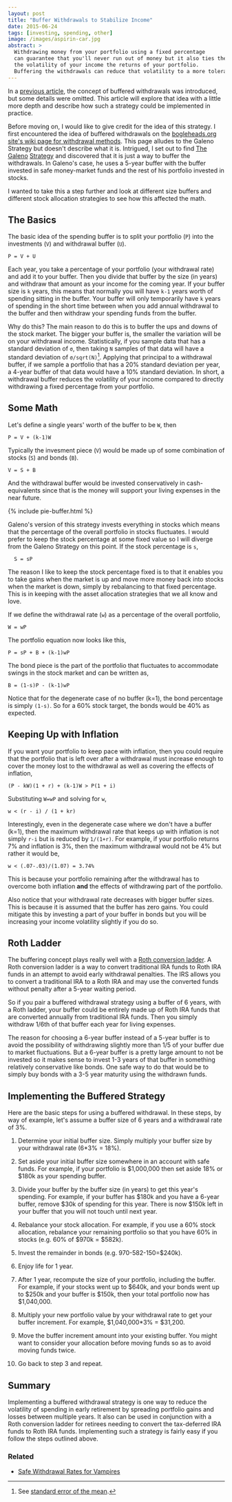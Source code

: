 ```yaml
---
layout: post
title: "Buffer Withdrawals to Stabilize Income"
date: 2015-06-24
tags: [investing, spending, other]
image: /images/aspirin-car.jpg
abstract: >
  Withdrawing money from your portfolio using a fixed percentage
  can guarantee that you'll never run out of money but it also ties the
  the volatility of your income the returns of your portfolio.
  Buffering the withdrawals can reduce that volatility to a more tolerable level.
---
```


In a [previous article](/safe-withdrawal-rates-for-vampires/), the concept of buffered
withdrawals was introduced, but some details were omitted.
This article will explore that idea with a little more depth
and describe how such a strategy could be implemented in practice.

Before moving on, I would like to give credit for the idea of this strategy.
I first encountered the idea of buffered withdrawals on the [bogleheads.org site's
wiki page for withdrawal methods](http://www.bogleheads.org/wiki/Withdrawal_methods#Combination).
This page alludes to the Galeno Strategy but doesn't describe what it is.
Intrigued, I set out to find
[The](http://boards.fool.com/galenos-mechanical-retirement-strategy-11114923.aspx)
[Galeno](http://www.early-retirement.org/forums/f26/hi-im-galeno-13957.html)
[Strategy](http://socialize.morningstar.com/NewSocialize/asp/FullConv.asp?forumId=F100000001&convId=31854)
and discovered that it is just a way to buffer the withdrawals.
In Galeno's case, he uses a 5-year buffer with the buffer invested in safe money-market
funds and the rest of his portfolio invested in stocks.

I wanted to take this a step further and look at different size buffers and
different stock allocation strategies to see how this affected the math.

## The Basics

The basic idea of the spending buffer is to split your portfolio (`P`) into the
investments (`V`) and withdrawal buffer (`U`).

```
P = V + U
```

Each year, you take a percentage of your portfolio (your withdrawal rate) and add
it to your buffer.  Then you divide that buffer by the size (in years) and withdraw
that amount as your income for the coming year.  If your buffer size is `k` years,
this means that normally you will have `k-1` years worth of spending sitting in the buffer.
Your buffer will only temporarily have `k` years of spending in the short time
between when you add annual withdrawal to the buffer and then withdraw your
spending funds from the buffer.

Why do this?  The main reason to do this is to buffer the ups and downs of the
stock market.  The bigger your buffer is, the smaller the variation will be
on your withdrawal income.  Statistically, if you sample data that has a
standard deviation of `σ`, then taking `N` samples of that data will have
a standard deviation of `σ/sqrt(N)`[^1].  Applying that principal to a
withdrawal buffer, if we sample a portfolio that has a 20% standard deviation
per year, a 4-year buffer of that data would have a 10% standard deviation.
In short, a withdrawal buffer reduces the volatility of your income compared to
directly withdrawing a fixed percentage from your portfolio.

## Some Math

Let's define a single years' worth of the buffer to be `W`, then

```
P = V + (k-1)W
```

Typically the invesment piece (`V`) would be made up of some combination of stocks (`S`)
and bonds (`B`).

```
V = S + B
```

And the withdrawal buffer would be invested conservatively in cash-equivalents
since that is the money will support your living expenses in the near future.

{% include pie-buffer.html %}

Galeno's version of this strategy invests everything in stocks which means that
the percentage of the overall portfolio in stocks fluctuates.
I would prefer to keep the stock percentage at some fixed value so I will
diverge from the Galeno Strategy on this point.
If the stock percentage is `s`,

```
  S = sP
```

The reason I like to keep the stock percentage fixed is to that it enables you to
take gains when the market is up and move more money back into stocks when the market
is down, simply by rebalancing to that fixed percentage.  This is in keeping with the
asset allocation strategies that we all know and love.

If we define the withdrawal rate (`w`) as a percentage of the overall portfolio,

```
W = wP
```

The portfolio equation now looks like this,

```
P = sP + B + (k-1)wP
```

The bond piece is the part of the portfolio that fluctuates to accommodate swings
in the stock market and can be written as,

```
B = (1-s)P - (k-1)wP
```

Notice that for the degenerate case of no buffer (k=1), the bond percentage is
simply `(1-s)`.  So for a 60% stock target, the bonds would be 40% as expected.

## Keeping Up with Inflation

If you want your portfolio to keep pace with inflation, then you could require
that the portfolio that is left over after a withdrawal must increase enough
to cover the money lost to the withdrawal as well as covering the effects of
inflation,

```
(P - kW)(1 + r) + (k-1)W > P(1 + i)
```

Substituting `W=wP` and solving for `w`,

```
w < (r - i) / (1 + kr)
```

Interestingly, even in the degenerate case where we don't have a buffer (k=1),
then the maximum withdrawal rate that keeps up with inflation is not simply `r-i`
but is reduced by `1/(1+r)`.  For example, if your portfolio returns 7% and inflation
is 3%, then the maximum withdrawal would not be 4% but rather it would be,

```
w < (.07-.03)/(1.07) = 3.74%
```

This is because your portfolio remaining after the withdrawal has to overcome
both inflation **and** the effects of withdrawing part of the portfolio.

Also notice that your withdrawal rate decreases with bigger buffer sizes.
This is because it is assumed that the buffer has zero gains.  You could mitigate
this by investing a part of your buffer in bonds but you will be increasing your
income volatility slightly if you do so.

## Roth Ladder

The buffering concept plays really well with a [Roth conversion ladder](http://jlcollinsnh.com/2013/12/05/stocks-part-xx-early-retirement-withdrawal-strategies-and-roth-conversion-ladders-from-a-mad-fientist/).
A Roth conversion ladder is a way to convert traditional IRA funds to Roth IRA funds in
an attempt to avoid early withdrawal penalties.  The IRS allows you to
convert a traditional IRA to a Roth IRA and may use the converted funds without
penalty after a 5-year waiting period.

So if you pair a buffered withdrawal strategy using a buffer of 6 years, with a
Roth ladder, your buffer could be entirely made up of Roth IRA funds that are
converted annually from traditional IRA funds.  Then you simply withdraw 1/6th
of that buffer each year for living expenses.

The reason for choosing a 6-year buffer instead of a 5-year buffer is to avoid
the possibility of withdrawing slightly more than 1/5 of your buffer due to
market fluctuations.  But a 6-year buffer is a pretty large amount to not be invested
so it makes sense to invest 1-3 years of that buffer in something relatively
conservative like bonds.  One safe way to do that would be to simply buy bonds
with a 3-5 year maturity using the withdrawn funds.

## Implementing the Buffered Strategy

Here are the basic steps for using a buffered withdrawal.  In these
steps, by way of example, let's assume a buffer size of 6 years and a withdrawal
rate of 3%.

  1. Determine your initial buffer size.  Simply multiply your buffer size by
  your withdrawal rate (6*3% = 18%).

  2. Set aside your initial buffer size somewhere in an account with safe funds.
  For example, if your portfolio is $1,000,000 then set aside 18% or $180k
  as your spending buffer.

  3. Divide your buffer by the buffer size (in years) to get this year's spending.
  For example, if your buffer has $180k and you have a 6-year buffer,
  remove $30k of spending for this year.  There is now $150k left in your
  buffer that you will not touch until next year.

  4. Rebalance your stock allocation.  For example, if you use a 60% stock allocation,
  rebalance your remaining portfolio so that you have 60% in stocks
  (e.g. 60% of $970k = $582k).

  5. Invest the remainder in bonds (e.g. 970-582-150=$240k).

  6. Enjoy life for 1 year.

  7. After 1 year, recompute the size of your portfolio, including the buffer.
  For example, if your stocks went up to $640k, and your bonds went up to
  $250k and your buffer is $150k, then your total portfolio now has
  $1,040,000.

  8. Multiply your new portfolio value by your withdrawal rate to get your
  buffer increment.  For example, $1,040,000*3% = $31,200.  

  9. Move the buffer increment amount into your existing buffer.  You might
  want to consider your allocation before moving funds so as to avoid moving
  funds twice.

  10. Go back to step 3 and repeat.

## Summary

Implementing a buffered withdrawal strategy is one way to reduce the volatility
of spending in early retirement by spreading portfolio gains and losses between
multiple years.  It also can be used in conjunction with a Roth conversion ladder
for retirees needing to convert the tax-deferred IRA funds to Roth IRA funds.
Implementing such a strategy is fairly easy if you follow the steps outlined above.

### Related

* [Safe Withdrawal Rates for Vampires](/safe-withdrawal-rates-for-vampires/)


[^1]: See [standard error of the mean](http://en.wikipedia.org/wiki/Standard_error#Standard_error_of_the_mean).
